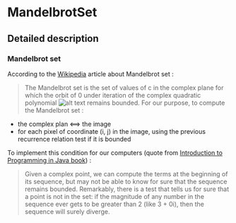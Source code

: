# MandelbrotSet

## Detailed description

### Mandelbrot set

According to the [Wikipedia](https://en.wikipedia.org/wiki/Mandelbrot_set) article about Mandelbrot set :

> The Mandelbrot set is the set of values of c in the complex plane for which the orbit of 0 under iteration of the complex quadratic polynomial
> ![alt text](https://upload.wikimedia.org/math/5/a/d/5adf5f6cc8f7e30a1fdb1c37bbb785c3.png "Mandelbrot sequence")
> remains bounded.
> For our purpose, to compute the Mandelbrot set :

- the complex plan <==> the image
- for each pixel of coordinate (i, j) in the image, using the previous recurrence relation test if it is bounded

To implement this condition for our computers (quote from [Introduction to Programming in Java book](http://introcs.cs.princeton.edu/java/32class/)) :

> Given a complex point, we can compute the terms at the beginning of its sequence, but may not be able to know for sure that the sequence remains bounded.
> Remarkably, there is a test that tells us for sure that a point is not in the set: if the magnitude of any number in the sequence ever gets to be greater than 2 (like 3 + 0i), then the sequence will surely diverge.
